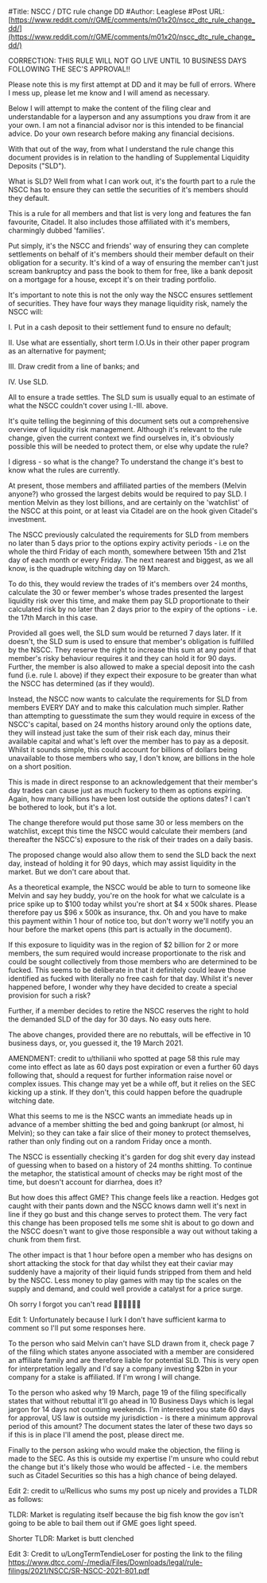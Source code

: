 #Title: NSCC / DTC rule change DD
#Author: Leaglese
#Post URL: [https://www.reddit.com/r/GME/comments/m01x20/nscc_dtc_rule_change_dd/](https://www.reddit.com/r/GME/comments/m01x20/nscc_dtc_rule_change_dd/)


CORRECTION: THIS RULE WILL NOT GO LIVE UNTIL 10 BUSINESS DAYS FOLLOWING THE SEC'S APPROVAL!!

Please note this is my first attempt at DD and it may be full of errors. Where I mess up, please let me know and I will amend as necessary.

Below I will attempt to make the content of the filing clear and understandable for a layperson and any assumptions you draw from it are your own. I am not a financial advisor nor is this intended to be financial advice. Do your own research before making any financial decisions.

With that out of the way, from what I understand the rule change this document provides is in relation to the handling of Supplemental Liquidity Deposits ("SLD").

What is SLD? Well from what I can work out, it's the fourth part to a rule the NSCC has to ensure they can settle the securities of it's members should they default. 

This is a rule for all members and that list is very long and features the fan favourite, Citadel. It also includes those affiliated with it's members, charmingly dubbed 'families'. 

Put simply, it's the NSCC and friends' way of ensuring they can complete settlements on behalf of it's members should their member default on their obligation for a security. It's kind of a way of ensuring the member can't just scream bankruptcy and pass the book to them for free, like a bank deposit on a mortgage for a house, except it's on their trading portfolio.

It's important to note this is not the only way the NSCC ensures settlement of securities. They have four ways they manage liquidity risk, namely the NSCC will:

I. Put in a cash deposit to their settlement fund to ensure no default;

II. Use what are essentially, short term I.O.Us in their other paper program as an alternative for payment;

III. Draw credit from a line of banks; and

IV. Use SLD. 

All to ensure a trade settles. The SLD sum is usually equal to an estimate of what the NSCC couldn't cover using I.-III. above.

It's quite telling the beginning of this document sets out a comprehensive overview of liquidity risk management. Although it's relevant to the rule change, given the current context we find ourselves in, it's obviously possible this will be needed to protect them, or else why update the rule?

I digress - so what is the change? To understand the change it's best to know what the rules are currently. 

At present, those members and affiliated parties of the members (Melvin anyone?) who grossed the largest debits would be required to pay SLD. I mention Melvin as they lost billions, and are certainly on the 'watchlist' of the NSCC at this point, or at least via Citadel are on the hook given Citadel's investment.

The NSCC previously calculated the requirements for SLD from members no later than 5 days prior to the options expiry activity periods - i.e on the whole the third Friday of each month, somewhere between 15th and 21st day of each month or every Friday. The next nearest and biggest, as we all know, is the quadruple witching day on 19 March.

To do this, they would review the trades of it's members over 24 months, calculate the 30 or fewer member's whose trades presented the largest liquidity risk over this time, and make them pay SLD proportionate to their calculated risk by no later than 2 days prior to the expiry of the options - i.e. the 17th March in this case. 

Provided all goes well, the SLD sum would be returned 7 days later. If it doesn't, the SLD sum is used to ensure that member's obligation is fulfilled by the NSCC. They reserve the right to increase this sum at any point if that member's risky behaviour requires it and they can hold it for 90 days. Further, the member is also allowed to make a special deposit into the cash fund (i.e. rule I. above) if they expect their exposure to be greater than what the NSCC has determined (as if they would).

Instead, the NSCC now wants to calculate the requirements for SLD from members EVERY DAY and to make this calculation much simpler. Rather than attempting to guesstimate the sum they would require in excess of the NSCC's capital, based on 24 months history around only the options date, they will instead just take the sum of their risk each day, minus their available capital and what's left over the member has to pay as a deposit. Whilst it sounds simple, this could account for billions of dollars being unavailable to those members who say, I don't know, are billions in the hole on a short position.

This is made in direct response to an acknowledgement that their member's day trades can cause just as much fuckery to them as options expiring. Again, how many billions have been lost outside the options dates? I can't be bothered to look, but it's a lot.

The change therefore would put those same 30 or less members on the watchlist, except this time the NSCC would calculate their members (and thereafter the NSCC's) exposure to the risk of their trades on a daily basis.

The proposed change would also allow them to send the SLD back the next day, instead of holding it for 90 days, which may assist liquidity in the market. But we don't care about that.

As a theoretical example, the NSCC would be able to turn to someone like Melvin and say hey buddy, you're on the hook for what we calculate is a price spike up to $100 today whilst you're short at $4 x 500k shares. Please therefore pay us $96 x 500k as insurance, thx. Oh and you have to make this payment within 1 hour of notice too, but don't worry we'll notify you an hour before the market opens (this part is actually in the document).

If this exposure to liquidity was in the region of $2 billion for 2 or more members, the sum required would increase proportionate to the risk and could be sought collectively from those members who are determined to be fucked. This seems to be deliberate in that it definitely could leave those identified as fucked with literally no free cash for that day. Whilst it's never happened before, I wonder why they have decided to create a special provision for such a risk?

Further, if a member decides to retire the NSCC reserves the right to hold the demanded SLD of the day for 30 days. No easy outs here.

The above changes, provided there are no rebuttals, will be effective in 10 business days, or, you guessed it, the 19 March 2021.

AMENDMENT: credit to u/thilianii who spotted at page 58 this rule may come into effect as late as 60 days post expiration or even a further 60 days following that, should a request for further information raise novel or complex issues. This change may yet be a while off, but it relies on the SEC kicking up a stink. If they don't, this could happen before the quadruple witching date.

What this seems to me is the NSCC wants an immediate heads up in advance of a member shitting the bed and going bankrupt (or almost, hi Melvin); so they can take a fair slice of their money to protect themselves, rather than only finding out on a random Friday once a month.

The NSCC is essentially checking it's garden for dog shit every day instead of guessing when to based on a history of 24 months shitting. To continue the metaphor, the statistical amount of checks may be right most of the time, but doesn't account for diarrhea, does it?

But how does this affect GME? This change feels like a reaction. Hedges got caught with their pants down and the NSCC knows damn well it's next in line if they go bust and this change serves to protect them. The very fact this change has been proposed tells me some shit is about to go down and the NSCC doesn't want to give those responsible a way out without taking a chunk from them first.

The other impact is that 1 hour before open a member who has designs on short attacking the stock for that day whilst they eat their caviar may suddenly have a majority of their liquid funds stripped from them and held by the NSCC. Less money to play games with may tip the scales on the supply and demand, and could well provide a catalyst for a price surge.

Oh sorry I forgot you can't read 🚀🚀🚀🚀🚀🚀



Edit 1: Unfortunately because I lurk I don't have sufficient karma to comment so I'll put some responses here.

To the person who said Melvin can't have SLD drawn from it, check page 7 of the filing which states anyone associated with a member are considered an affiliate family and are therefore liable for potential SLD. This is very open for interpretation legally and I'd say a company investing $2bn in your company for a stake is affiliated. If I'm wrong I will change.

To the person who asked why 19 March, page 19 of the filing specifically states that without rebuttal it'll go ahead  in 10 Business Days which is legal jargon for 14 days not counting weekends. I'm interested you state 60 days for approval, US law is outside my jurisdiction - is there a minimum approval period of this amount? The document states the later of these two days so if this is in place I'll amend the post, please direct me.

Finally to the person asking who would make the objection, the filing is made to the SEC. As this is outside my expertise I'm unsure who could rebut the change but it's likely those who would be affected - i.e. the members such as Citadel Securities so this has a high chance of being delayed.

Edit 2: credit to u/Rellicus who sums my post up nicely and provides a TLDR as follows: 

 TLDR: Market is regulating itself because the big fish know the gov isn't going to be able to bail them out if GME goes light speed.

Shorter TLDR: Market is butt clenched

Edit 3: Credit to u/LongTermTendieLoser for posting the link to the filing https://www.dtcc.com/-/media/Files/Downloads/legal/rule-filings/2021/NSCC/SR-NSCC-2021-801.pdf
